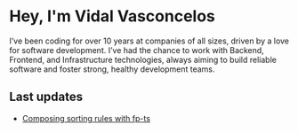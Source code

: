 # Hey, I'm Vidal Vasconcelos

I’ve been coding for over 10 years at companies of all sizes, driven by a love for 
software development. I’ve had the chance to work with Backend, Frontend, and 
Infrastructure technologies, always aiming to build reliable software and foster 
strong, healthy development teams.

## Last updates
- [Composing sorting rules with fp-ts](https://github.com/vidalvasconcelos/composing-sorting-rules)
